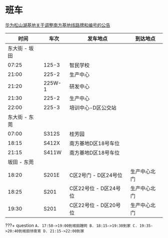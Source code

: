 # 班车

[华为松山湖基地关于调整南方基地线路牌和编号的公告](http://w3.huawei.com/info/cn/doc/viewDoc.do?did=11216723&cata=411881)

| 时间 | 车次 | 发车地点 | 到达地点 |
| --- | --- | --- | --- |
| 东大街 - 坂田 | | | |
| 07:25 | 125-3 | 智民学校 | |
| 21:00 | 225-2 | 生产中心 | |
| 21:20 | 225W-1 | 研发中心 | |
| 21:30 | 225-2 | 生产中心 | |
| 22:00 | 225-3 | 培训中心-D区公交站 | |
| 东大街 - 东莞 | | | |
| 07:00 | S312S | 桂芳园 | |
| 18:15 | S412X | 南方基地D区18号车位 | |
| 21:15 | S411W | 南方基地D区18号车位 | |
| 坂田 - 东莞 | | | |
| 18:20 | S201E | C区2号门 - D区24号位 | 生产中心北门 |
| 18:25 | S201 | C区22号位 - D区24号位 | 生产中心北门 |
| 19:30 | S201 | C区22号位 - D区20号位 | 生产中心北门 |

???+ question
    ```
    A. 17:50->19:00到坂田蹭网
    B. 18:15->19:30到家
    C. 19:35->20:40到坂田领夜宵
    D. 21:15->22:00到家
    ```
